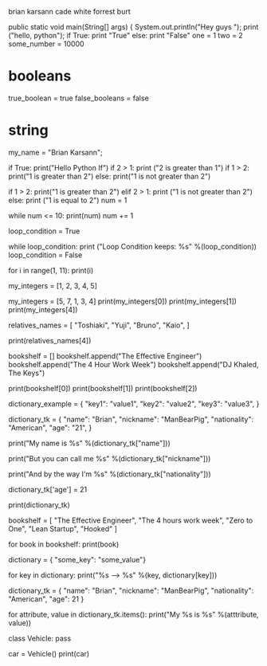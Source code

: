 brian karsann
cade white
forrest burt

public static void main(String[] args) { 
		System.out.println("Hey guys ");
print ("hello, python");
if True:
	print "True"
else:
	print "False" 
one = 1
two = 2
some_number = 10000
# booleans
true_boolean = true
false_booleans = false


# string
my_name = "Brian Karsann";


if True: 
	print("Hello Python If")
if 2 > 1:
	print ("2 is greater than 1")
if 1 > 2:
	print("1 is greater than 2")
else: 
	print("1 is not greater than 2")
	
	
if 1 > 2: 
	print("1 is greater than 2")
elif 2 > 1:
	print ("1 is not greater than 2")
else: 
	print ("1 is equal to 2")
num = 1

while num <= 10:
	print(num)
	num += 1

loop_condition = True

while loop_condition:
	print ("Loop Condition keeps: %s" %(loop_condition))
	loop_condition = False
	
for i in range(1, 11):
	print(i)
	
my_integers = [1, 2, 3, 4, 5]

my_integers = [5, 7, 1, 3, 4]
print(my_integers[0]) 
print(my_integers[1]) 
print(my_integers[4])

relatives_names = [
	"Toshiaki",
	"Yuji", 
	"Bruno",
	"Kaio",
]


print(relatives_names[4]) 


bookshelf = []
bookshelf.append("The Effective Engineer")
bookshelf.append("The 4 Hour Work Week")
bookshelf.append("DJ Khaled, The Keys")

print(bookshelf[0])
print(bookshelf[1])
print(bookshelf[2])


dictionary_example = {
	"key1": "value1",
	"key2": "value2",
	"key3": "value3",
}


dictionary_tk = {
	"name": "Brian",
	"nickname": "ManBearPig",
	"nationality": "American",
	"age": "21",
}


print("My name is %s" %(dictionary_tk["name"]))


print("But you can call me %s" %(dictionary_tk["nickname"]))

print("And by the way I'm %s" %(dictionary_tk["nationality"]))


dictionary_tk['age'] = 21


print(dictionary_tk) 


bookshelf = [
	"The Effective Engineer",
	"The 4 hours work week",
	"Zero to One",
	"Lean Startup",
	"Hooked"
] 


for book in bookshelf:
	print(book)
	

dictionary = { "some_key": "some_value"}

for key in dictionary:
	print("%s --> %s" %(key, dictionary[key]))
	
	
dictionary_tk = {
	"name": "Brian",
	"nickname": "ManBearPig",
	"nationality": "American",
	"age": 21
}


for attribute, value in dictionary_tk.items():
	print("My %s is %s" %(atttribute, value))
	

class Vehicle:
	pass
	

car = Vehicle()
print(car) 
